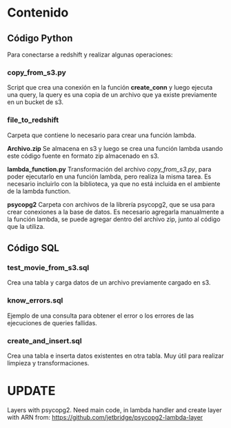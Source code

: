 # Contenido

## Código Python

Para conectarse a redshift y realizar algunas operaciones:

### copy_from_s3.py

Script que crea una conexión en la función **create_conn** y luego ejecuta una query, 
la query es una copia de un archivo que ya existe previamente en un bucket de s3.

### file_to_redshift

Carpeta que contiene lo necesario para crear una función lambda.

**Archivo.zip** Se almacena en s3 y luego se crea una función lambda usando este código fuente
en formato zip almacenado en s3.

**lambda_function.py** Transformación del archivo _copy_from_s3.py_, para poder ejecutarlo en 
una función lambda, pero realiza la misma tarea. Es necesario incluirlo con la biblioteca,
ya que no está incluida en el ambiente de la lambda function.

**psycopg2** Carpeta con archivos de la librería psycopg2, que se usa para crear conexiones a la base de datos.
Es necesario agregarla manualmente a la función lambda, se puede agregar dentro del archivo zip, junto al código 
que la utiliza.

## Código SQL 

### test_movie_from_s3.sql
Crea una tabla y carga datos de un archivo previamente cargado en s3.

### know_errors.sql
Ejemplo de una consulta para obtener el error o los errores de las ejecuciones de queries fallidas.

### create_and_insert.sql
Crea una tabla e inserta datos existentes en otra tabla. Muy útil para realizar limpieza y transformaciones.


# UPDATE
Layers with psycopg2.
Need main code, in lambda handler and create layer with ARN from:
https://github.com/jetbridge/psycopg2-lambda-layer
